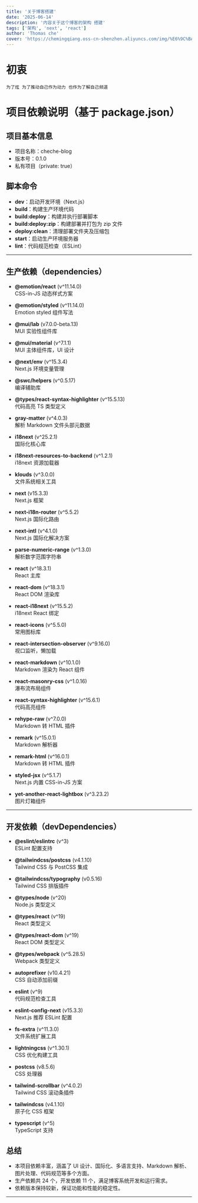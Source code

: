 ```yaml
---
title: '关于博客搭建'
date: '2025-06-14'
description: '内容关于这个博客的架构 搭建'
tags: ['架构', 'next', 'react']
author: 'Thomas che'
cover: 'https://chemingqiang.oss-cn-shenzhen.aliyuncs.com/img/%E6%9C%BA%E8%BD%A6_PixCake/DSC04465.jpg'
---
```


# 初衷

    为了炫 为了推动自己作为动力 也作为了解自己频道

# 项目依赖说明（基于 package.json）

## 项目基本信息

- 项目名称：cheche-blog
- 版本号：0.1.0
- 私有项目（private: true）

## 脚本命令

- **dev**：启动开发环境（Next.js）
- **build**：构建生产环境代码
- **build:deploy**：构建并执行部署脚本
- **build:deploy:zip**：构建部署并打包为 zip 文件
- **deploy:clean**：清理部署文件夹及压缩包
- **start**：启动生产环境服务器
- **lint**：代码规范检查（ESLint）

---

## 生产依赖（dependencies）

- **@emotion/react** (v^11.14.0)  
  CSS-in-JS 动态样式方案

- **@emotion/styled** (v^11.14.0)  
  Emotion styled 组件写法

- **@mui/lab** (v7.0.0-beta.13)  
  MUI 实验性组件库

- **@mui/material** (v^7.1.1)  
  MUI 主体组件库，UI 设计

- **@next/env** (v^15.3.4)  
  Next.js 环境变量管理

- **@swc/helpers** (v^0.5.17)  
  编译辅助库

- **@types/react-syntax-highlighter** (v^15.5.13)  
  代码高亮 TS 类型定义

- **gray-matter** (v^4.0.3)  
  解析 Markdown 文件头部元数据

- **i18next** (v^25.2.1)  
  国际化核心库

- **i18next-resources-to-backend** (v^1.2.1)  
  i18next 资源加载器

- **klouds** (v^3.0.0)  
  文件系统相关工具

- **next** (v15.3.3)  
  Next.js 框架

- **next-i18n-router** (v^5.5.2)  
  Next.js 国际化路由

- **next-intl** (v^4.1.0)  
  Next.js 国际化解决方案

- **parse-numeric-range** (v^1.3.0)  
  解析数字范围字符串

- **react** (v^18.3.1)  
  React 主库

- **react-dom** (v^18.3.1)  
  React DOM 渲染库

- **react-i18next** (v^15.5.2)  
  i18next React 绑定

- **react-icons** (v^5.5.0)  
  常用图标库

- **react-intersection-observer** (v^9.16.0)  
  视口监听，懒加载

- **react-markdown** (v^10.1.0)  
  Markdown 渲染为 React 组件

- **react-masonry-css** (v^1.0.16)  
  瀑布流布局组件

- **react-syntax-highlighter** (v^15.6.1)  
  代码高亮组件

- **rehype-raw** (v^7.0.0)  
  Markdown 转 HTML 插件

- **remark** (v^15.0.1)  
  Markdown 解析器

- **remark-html** (v^16.0.1)  
  Markdown 转 HTML 插件

- **styled-jsx** (v^5.1.7)  
  Next.js 内置 CSS-in-JS 方案

- **yet-another-react-lightbox** (v^3.23.2)  
  图片灯箱组件

---

## 开发依赖（devDependencies）

- **@eslint/eslintrc** (v^3)  
  ESLint 配置支持

- **@tailwindcss/postcss** (v4.1.10)  
  Tailwind CSS 与 PostCSS 集成

- **@tailwindcss/typography** (v0.5.16)  
  Tailwind CSS 排版插件

- **@types/node** (v^20)  
  Node.js 类型定义

- **@types/react** (v^19)  
  React 类型定义

- **@types/react-dom** (v^19)  
  React DOM 类型定义

- **@types/webpack** (v^5.28.5)  
  Webpack 类型定义

- **autoprefixer** (v10.4.21)  
  CSS 自动添加前缀

- **eslint** (v^9)  
  代码规范检查工具

- **eslint-config-next** (v15.3.3)  
  Next.js 推荐 ESLint 配置

- **fs-extra** (v^11.3.0)  
  文件系统扩展工具

- **lightningcss** (v^1.30.1)  
  CSS 优化构建工具

- **postcss** (v8.5.6)  
  CSS 处理器

- **tailwind-scrollbar** (v^4.0.2)  
  Tailwind CSS 滚动条插件

- **tailwindcss** (v4.1.10)  
  原子化 CSS 框架

- **typescript** (v^5)  
  TypeScript 支持

## 总结

- 本项目依赖丰富，涵盖了 UI 设计、国际化、多语言支持、Markdown 解析、图片处理、代码规范等多个方面。
- 生产依赖共 24 个，开发依赖 11 个，满足博客系统开发和运行需求。
- 依赖版本保持较新，保证功能和性能的稳定性。

---
